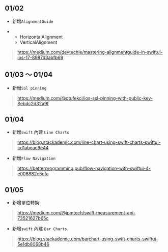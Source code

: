 ## 01/02
   * 新增`AlignmentGuide`
  + * HorizontalAlignment
    * VerticalAlignment
> https://medium.com/devtechie/mastering-alignmentguide-in-swiftui-ios-17-8987d3abfb69

## 01/03 ～ 01/04
   * 新增`SSl pinning`
> https://medium.com/@otufekci/ios-ssl-pinning-with-public-key-8ebdc2d32a9f

## 01/04
   * 新增`swift` 內建 `Line Charts`
> https://blog.stackademic.com/line-chart-using-swift-charts-swiftui-cd1abeac9e44
   * 新增`Flow Navigation`
> https://betterprogramming.pub/flow-navigation-with-swiftui-4-e006882c5efa

## 01/05
   * 新增單位轉換
> https://medium.com/@jpmtech/swift-measurement-api-73521627b65c
   * 新增`swift` 內建 `Bar Charts`
> https://blog.stackademic.com/barchart-using-swift-charts-swiftui-5e1db8068b46
